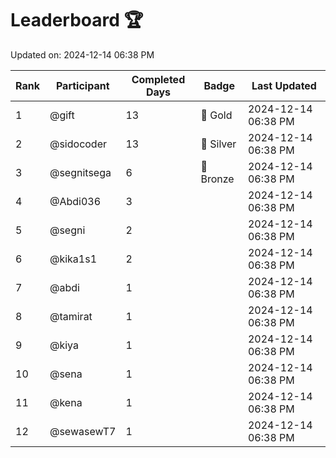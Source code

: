 # Leaderboard 🏆

Updated on: 2024-12-14 06:38 PM

| Rank | Participant       | Completed Days | Badge      | Last Updated         |
|------|-------------------|----------------|------------|----------------------|
| 1    | @gift             | 13             | 🏅 Gold     | 2024-12-14 06:38 PM |
| 2    | @sidocoder        | 13             | 🥈 Silver   | 2024-12-14 06:38 PM |
| 3    | @segnitsega       | 6              | 🥉 Bronze   | 2024-12-14 06:38 PM |
| 4    | @Abdi036          | 3              |            | 2024-12-14 06:38 PM |
| 5    | @segni            | 2              |            | 2024-12-14 06:38 PM |
| 6    | @kika1s1          | 2              |            | 2024-12-14 06:38 PM |
| 7    | @abdi             | 1              |            | 2024-12-14 06:38 PM |
| 8    | @tamirat          | 1              |            | 2024-12-14 06:38 PM |
| 9    | @kiya             | 1              |            | 2024-12-14 06:38 PM |
| 10   | @sena             | 1              |            | 2024-12-14 06:38 PM |
| 11   | @kena             | 1              |            | 2024-12-14 06:38 PM |
| 12   | @sewasewT7        | 1              |            | 2024-12-14 06:38 PM |
